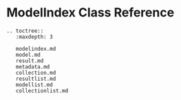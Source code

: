 # ModelIndex Class Reference

```eval_rst
.. toctree::
   :maxdepth: 3

   modelindex.md
   model.md
   result.md
   metadata.md
   collection.md
   resultlist.md
   modellist.md
   collectionlist.md
```